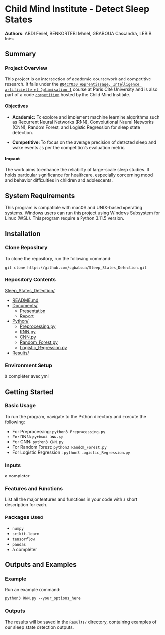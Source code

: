 # Child Mind Institute - Detect Sleep States 

**Authors**: ABDI Feriel, BENKORTEBI Manel, GBABOUA Cassandra, LEBIB Inès

## Summary

### Project Overview
This project is an intersection of academic coursework and competitive research. It falls under the [`BQ4CY030 Apprentissage, Intelligence artificielle et Optimisation 1`](https://moodle.u-paris.fr/course/view.php?id=4162) course at Paris Cité University and is also part of a code [`competition`](https://www.kaggle.com/competitions/child-mind-institute-detect-sleep-states/overview) hosted by the Child Mind Institute.

#### Objectives

- **Academic:** To explore and implement machine learning algorithms such as Recurrent Neural Networks (RNN), Convolutional Neural Networks (CNN), Random Forest, and Logistic Regression for sleep state detection.
  
- **Competitive:** To focus on the average precision of detected sleep and wake events as per the competition’s evaluation metric.

#### Impact

The work aims to enhance the reliability of large-scale sleep studies. It holds particular significance for healthcare, especially concerning mood and behavior difficulties in children and adolescents.

## System Requirements
This program is compatible with macOS and UNIX-based operating systems. Windows users can run this project using Windows Subsystem for Linux (WSL).
This program require a Python 3.11.5 version.

## Installation

### Clone Repository
To clone the repository, run the following command:

`git clone https://github.com/cgbaboua/Sleep_States_Detection.git`

### Repository Contents
[Sleep_States_Detection/](https://github.com/cgbaboua/Sleep_States_Detection)
  - [README.md](https://github.com/cgbaboua/Sleep_States_Detection/blob/main/README.md)
  - [Documents/](https://github.com/cgbaboua/Sleep_States_Detection/tree/main/Documents)
    - [Presentation](https://github.com/cgbaboua/Sleep_States_Detection/blob/main/Documents/Presentation)
    - [Report](https://github.com/cgbaboua/Sleep_States_Detection/blob/main/Documents/Report)
  - [Python/](https://github.com/cgbaboua/Sleep_States_Detection/tree/main/Python)
    - [Preprocessing.py](https://github.com/cgbaboua/Sleep_States_Detection/blob/main/Python/Preprocessing.py)
    - [RNN.py](https://github.com/cgbaboua/Sleep_States_Detection/blob/main/Python/RNN.py)
    - [CNN.py](https://github.com/cgbaboua/Sleep_States_Detection/blob/main/Python/CNN.py)
    - [Random_Forest.py](https://github.com/cgbaboua/Sleep_States_Detection/blob/main/Python/Random_Forest.py)
    - [Logistic_Regression.py](https://github.com/cgbaboua/Sleep_States_Detection/blob/main/Python/Logistic_Regression.py)
  - [Results/](https://github.com/cgbaboua/Sleep_States_Detection/tree/main/Results)

### Environment Setup
à compléter avec yml 

## Getting Started

### Basic Usage
To run the program, navigate to the Python directory and execute the following:

- For Preprocessing: `python3 Preprocessing.py`
- For RNN: `python3 RNN.py`
- For CNN: `python3 CNN.py`
- For Random Forest: `python3 Random_Forest.py`
- For Logistic Regression : `python3 Logistic_Regression.py`

### Inputs


a completer

### Features and Functions
List all the major features and functions in your code with a short description for each.

### Packages Used
- `numpy`
- `scikit-learn`
- `tensorflow`
- `pandas`
- à compléter

## Outputs and Examples

### Example
Run an example command:

`python3 RNN.py --your_options_here`

### Outputs
The results will be saved in the `Results/` directory, containing examples of our sleep state detection outputs.






